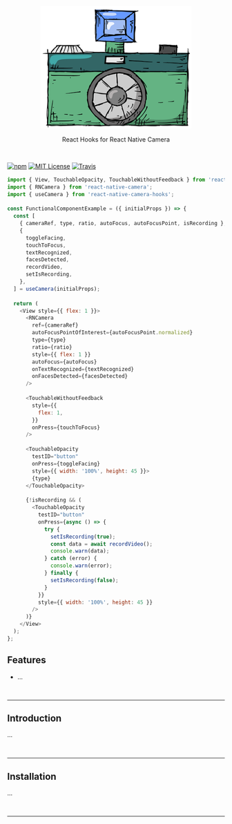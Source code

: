 <p>&nbsp;</p>
<p align="center">
  <img src="logo.png" width="350" title="hover text">
  <p align='center'>React Hooks for React Native Camera</p>
</p>
<p>&nbsp;</p>

[![npm](https://img.shields.io/npm/v/react-native-camera-hooks.svg?style=flat-square)](http://npm.im/react-native-camera-hooks)
[![MIT License](https://img.shields.io/npm/l/react-native-camera-hooks.svg?style=flat-square)](http://opensource.org/licenses/MIT)
[![Travis](https://img.shields.io/travis/ctrlplusb/react-native-camera-hooks.svg?style=flat-square)](https://travis-ci.org/reime005/react-native-camera-hooks)

```javascript
import { View, TouchableOpacity, TouchableWithoutFeedback } from 'react-native';
import { RNCamera } from 'react-native-camera';
import { useCamera } from 'react-native-camera-hooks';

const FunctionalComponentExample = ({ initialProps }) => {
  const [
    { cameraRef, type, ratio, autoFocus, autoFocusPoint, isRecording },
    {
      toggleFacing,
      touchToFocus,
      textRecognized,
      facesDetected,
      recordVideo,
      setIsRecording,
    },
  ] = useCamera(initialProps);

  return (
    <View style={{ flex: 1 }}>
      <RNCamera
        ref={cameraRef}
        autoFocusPointOfInterest={autoFocusPoint.normalized}
        type={type}
        ratio={ratio}
        style={{ flex: 1 }}
        autoFocus={autoFocus}
        onTextRecognized={textRecognized}
        onFacesDetected={facesDetected}
      />

      <TouchableWithoutFeedback
        style={{
          flex: 1,
        }}
        onPress={touchToFocus}
      />

      <TouchableOpacity
        testID="button"
        onPress={toggleFacing}
        style={{ width: '100%', height: 45 }}>
        {type}
      </TouchableOpacity>

      {!isRecording && (
        <TouchableOpacity
          testID="button"
          onPress={async () => {
            try {
              setIsRecording(true);
              const data = await recordVideo();
              console.warn(data);
            } catch (error) {
              console.warn(error);
            } finally {
              setIsRecording(false);
            }
          }}
          style={{ width: '100%', height: 45 }}
        />
      )}
    </View>
  );
};
```

## Features

  - ...

<p>&nbsp;</p>

---

## Introduction

...

<p>&nbsp;</p>

---

## Installation

...

<p>&nbsp;</p>

---